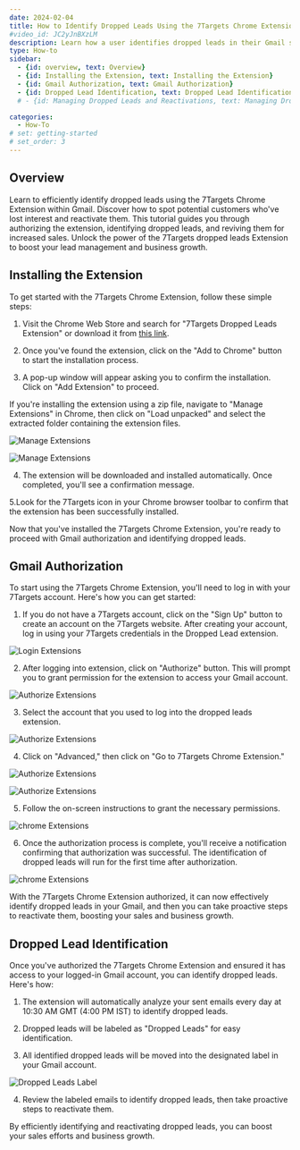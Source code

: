 ```yaml
---
date: 2024-02-04
title: How to Identify Dropped Leads Using the 7Targets Chrome Extension
#video_id: JC2yJnBXzLM
description: Learn how a user identifies dropped leads in their Gmail sent box.
type: How-to
sidebar:
  - {id: overview, text: Overview}
  - {id: Installing the Extension, text: Installing the Extension}
  - {id: Gmail Authorization, text: Gmail Authorization}
  - {id: Dropped Lead Identification, text: Dropped Lead Identification}
  # - {id: Managing Dropped Leads and Reactivations, text: Managing Dropped Leads and Reactivations}

categories:
  - How-To
# set: getting-started
# set_order: 3
---
```


## Overview
Learn to efficiently identify dropped leads using the 7Targets Chrome Extension within Gmail. Discover how to spot potential customers who've lost interest and reactivate them. This tutorial guides you through authorizing the extension, identifying dropped leads, and reviving them for increased sales. Unlock the power of the 7Targets dropped leads Extension to boost your lead management and business growth.

## Installing the Extension
To get started with the 7Targets Chrome Extension, follow these simple steps:

1. Visit the Chrome Web Store and search for "7Targets Dropped Leads Extension" or download it from [this link](https://drive.google.com/file/d/1VFtkfXRdOk0yxZ5GcWcLynKF0MJLbstT/view?usp=drive_link).

2. Once you've found the extension, click on the "Add to Chrome" button to start the installation process.

3. A pop-up window will appear asking you to confirm the installation. Click on "Add Extension" to proceed.

If you're installing the extension using a zip file, navigate to "Manage Extensions" in Chrome, then click on "Load unpacked" and select the extracted folder containing the extension files.

![Manage Extensions](../images/chromeextension-dist-file.jpg)

![Manage Extensions](../images/chromeextension-start-extension.jpg)

4. The extension will be downloaded and installed automatically. Once completed, you'll see a confirmation message.

5.Look for the 7Targets icon in your Chrome browser toolbar to confirm that the extension has been successfully installed.

Now that you've installed the 7Targets Chrome Extension, you're ready to proceed with Gmail authorization and identifying dropped leads.

## Gmail Authorization

To start using the 7Targets Chrome Extension, you'll need to log in with your 7Targets account. Here's how you can get started:

1. If you do not have a 7Targets account, click on the "Sign Up" button to create an account on the 7Targets website. After creating your account, log in using your 7Targets credentials in the Dropped Lead extension.

![Login Extensions](../images/chromeextension-login-page.jpg)

2. After logging into extension, click on "Authorize" button. This will prompt you to grant permission for the extension to access your Gmail account.

![Authorize Extensions](../images/chromeextension-auth.jpg)

3. Select the account that you used to log into the dropped leads extension.

![Authorize Extensions](../images/chromeextension-auth-one.jpg)

4. Click on "Advanced," then click on "Go to 7Targets Chrome Extension."

![Authorize Extensions](../images/chromeextension-auth-two.jpg)

![Authorize Extensions](../images/chromeextension-auth-three.jpg)

5. Follow the on-screen instructions to grant the necessary permissions.

![chrome Extensions](../images/chromeextension-auth-grant-permission.jpg)

6. Once the authorization process is complete, you'll receive a notification confirming that authorization was successful. The identification of dropped leads will run for the first time after authorization.

![chrome Extensions](../images/chromeextension-login.jpg)

With the 7Targets Chrome Extension authorized, it can now effectively identify dropped leads in your Gmail, and then you can take proactive steps to reactivate them, boosting your sales and business growth.

## Dropped Lead Identification

Once you've authorized the 7Targets Chrome Extension and ensured it has access to your logged-in Gmail account, you can identify dropped leads. Here's how:

1. The extension will automatically analyze your sent emails every day at 10:30 AM GMT (4:00 PM IST) to identify dropped leads.

2. Dropped leads will be labeled as "Dropped Leads" for easy identification.

3. All identified dropped leads will be moved into the designated label in your Gmail account.

![Dropped Leads Label](../images/chromeextension-dropped-Leads-label.jpg)

4. Review the labeled emails to identify dropped leads, then take proactive steps to reactivate them.

By efficiently identifying and reactivating dropped leads, you can boost your sales efforts and business growth.

<!-- ## Managing Dropped Leads and Reactivations -->